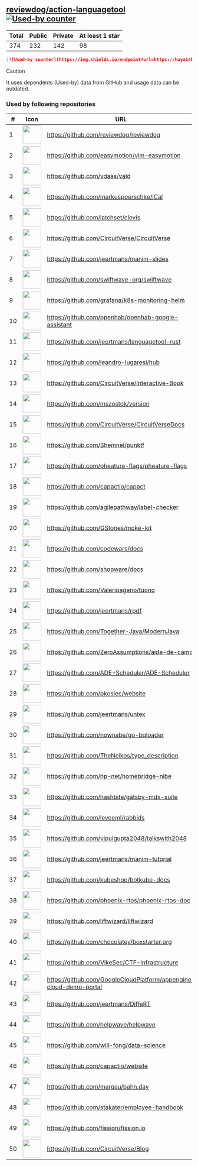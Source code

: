 





## [reviewdog/action-languagetool](https://github.com/reviewdog/action-languagetool) [![Used-by counter](https://img.shields.io/endpoint?url=https://haya14busa.github.io/github-used-by/data/reviewdog/action-languagetool/shieldsio.json)](https://github.com/haya14busa/github-used-by/tree/main/repo/reviewdog/action-languagetool)

| Total | Public | Private | At least 1 star
| ----- | ------ | ------- | ---------------
| 374 | 232 | 142 | 98 |

```md
[![Used-by counter](https://img.shields.io/endpoint?url=https://haya14busa.github.io/github-used-by/data/reviewdog/action-languagetool/shieldsio.json)](https://github.com/haya14busa/github-used-by/tree/main/repo/reviewdog/action-languagetool)
```

> [!CAUTION]
> It uses dependents (Used-by) data from GitHub and usage data can be outdated.

### Used by following repositories

| # | Icon | URL | Stars |
| -- | -- | -- | -- | 
|1|<img src="https://github.com/reviewdog.png" width=50 height=50>|https://github.com/reviewdog/reviewdog|7921|
|2|<img src="https://github.com/easymotion.png" width=50 height=50>|https://github.com/easymotion/vim-easymotion|7497|
|3|<img src="https://github.com/vdaas.png" width=50 height=50>|https://github.com/vdaas/vald|1529|
|4|<img src="https://github.com/markuspoerschke.png" width=50 height=50>|https://github.com/markuspoerschke/iCal|1128|
|5|<img src="https://github.com/latchset.png" width=50 height=50>|https://github.com/latchset/clevis|926|
|6|<img src="https://github.com/CircuitVerse.png" width=50 height=50>|https://github.com/CircuitVerse/CircuitVerse|868|
|7|<img src="https://github.com/jeertmans.png" width=50 height=50>|https://github.com/jeertmans/manim-slides|471|
|8|<img src="https://github.com/swiftwave-org.png" width=50 height=50>|https://github.com/swiftwave-org/swiftwave|442|
|9|<img src="https://github.com/grafana.png" width=50 height=50>|https://github.com/grafana/k8s-monitoring-helm|211|
|10|<img src="https://github.com/openhab.png" width=50 height=50>|https://github.com/openhab/openhab-google-assistant|173|
|11|<img src="https://github.com/jeertmans.png" width=50 height=50>|https://github.com/jeertmans/languagetool-rust|157|
|12|<img src="https://github.com/leandro-lugaresi.png" width=50 height=50>|https://github.com/leandro-lugaresi/hub|146|
|13|<img src="https://github.com/CircuitVerse.png" width=50 height=50>|https://github.com/CircuitVerse/Interactive-Book|137|
|14|<img src="https://github.com/mszostok.png" width=50 height=50>|https://github.com/mszostok/version|100|
|15|<img src="https://github.com/CircuitVerse.png" width=50 height=50>|https://github.com/CircuitVerse/CircuitVerseDocs|87|
|16|<img src="https://github.com/Shemnei.png" width=50 height=50>|https://github.com/Shemnei/punktf|86|
|17|<img src="https://github.com/pheature-flags.png" width=50 height=50>|https://github.com/pheature-flags/pheature-flags|81|
|18|<img src="https://github.com/capactio.png" width=50 height=50>|https://github.com/capactio/capact|80|
|19|<img src="https://github.com/agilepathway.png" width=50 height=50>|https://github.com/agilepathway/label-checker|74|
|20|<img src="https://github.com/GStones.png" width=50 height=50>|https://github.com/GStones/moke-kit|69|
|21|<img src="https://github.com/codewars.png" width=50 height=50>|https://github.com/codewars/docs|57|
|22|<img src="https://github.com/shopware.png" width=50 height=50>|https://github.com/shopware/docs|50|
|23|<img src="https://github.com/Valerioageno.png" width=50 height=50>|https://github.com/Valerioageno/tuono|43|
|24|<img src="https://github.com/jeertmans.png" width=50 height=50>|https://github.com/jeertmans/rpdf|34|
|25|<img src="https://github.com/Together-Java.png" width=50 height=50>|https://github.com/Together-Java/ModernJava|34|
|26|<img src="https://github.com/ZeroAssumptions.png" width=50 height=50>|https://github.com/ZeroAssumptions/aide-de-camp|29|
|27|<img src="https://github.com/ADE-Scheduler.png" width=50 height=50>|https://github.com/ADE-Scheduler/ADE-Scheduler|28|
|28|<img src="https://github.com/pkosiec.png" width=50 height=50>|https://github.com/pkosiec/website|28|
|29|<img src="https://github.com/jeertmans.png" width=50 height=50>|https://github.com/jeertmans/untex|27|
|30|<img src="https://github.com/nownabe.png" width=50 height=50>|https://github.com/nownabe/go-bqloader|21|
|31|<img src="https://github.com/TheNeikos.png" width=50 height=50>|https://github.com/TheNeikos/type_description|19|
|32|<img src="https://github.com/hp-net.png" width=50 height=50>|https://github.com/hp-net/homebridge-nibe|16|
|33|<img src="https://github.com/hashbite.png" width=50 height=50>|https://github.com/hashbite/gatsby-mdx-suite|14|
|34|<img src="https://github.com/leveeml.png" width=50 height=50>|https://github.com/leveeml/rabbids|14|
|35|<img src="https://github.com/vipulgupta2048.png" width=50 height=50>|https://github.com/vipulgupta2048/talkswith2048|12|
|36|<img src="https://github.com/jeertmans.png" width=50 height=50>|https://github.com/jeertmans/manim-tutorial|9|
|37|<img src="https://github.com/kubeshop.png" width=50 height=50>|https://github.com/kubeshop/botkube-docs|8|
|38|<img src="https://github.com/phoenix-rtos.png" width=50 height=50>|https://github.com/phoenix-rtos/phoenix-rtos-doc|8|
|39|<img src="https://github.com/liftwizard.png" width=50 height=50>|https://github.com/liftwizard/liftwizard|7|
|40|<img src="https://github.com/chocolatey.png" width=50 height=50>|https://github.com/chocolatey/boxstarter.org|7|
|41|<img src="https://github.com/VikeSec.png" width=50 height=50>|https://github.com/VikeSec/CTF-Infrastructure|7|
|42|<img src="https://github.com/GoogleCloudPlatform.png" width=50 height=50>|https://github.com/GoogleCloudPlatform/appengine-cloud-demo-portal|7|
|43|<img src="https://github.com/jeertmans.png" width=50 height=50>|https://github.com/jeertmans/DiffeRT|6|
|44|<img src="https://github.com/helpwave.png" width=50 height=50>|https://github.com/helpwave/helpwave|6|
|45|<img src="https://github.com/will-fong.png" width=50 height=50>|https://github.com/will-fong/data-science|6|
|46|<img src="https://github.com/capactio.png" width=50 height=50>|https://github.com/capactio/website|6|
|47|<img src="https://github.com/margau.png" width=50 height=50>|https://github.com/margau/bahn.day|5|
|48|<img src="https://github.com/stakater.png" width=50 height=50>|https://github.com/stakater/employee-handbook|5|
|49|<img src="https://github.com/fission.png" width=50 height=50>|https://github.com/fission/fission.io|5|
|50|<img src="https://github.com/CircuitVerse.png" width=50 height=50>|https://github.com/CircuitVerse/Blog|5|
